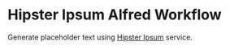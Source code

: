 # Hipster Ipsum Alfred Workflow

Generate placeholder text using [Hipster Ipsum](https://hipsum.co) service.
